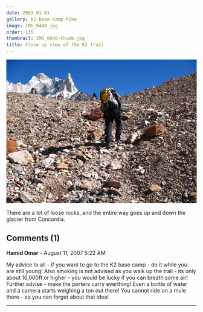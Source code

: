 ```yaml
---
date: 2003-01-01
gallery: k2-base-camp-hike
image: IMG_0448.jpg
order: 135
thumbnail: IMG_0448-thumb.jpg
title: Close up view of the K2 trail
---
```


![Close up view of the K2 trail](./IMG_0448.jpg)

There are a lot of loose rocks, and the entire way goes up and down the glacier from Concordia.

<div id="comments">

## Comments (1)

**Hamid Omar** - August 11, 2007  5:22 AM

My advice to all - if you want to go to the K2 base camp - do it while you are still young! Also smoking is not advised as you walk up the trail - its only about 16,000ft or higher - you would be lucky if you can breath some air! Further advise - make the porters carry everthing! Even a bottle of water and a camera starts weighing a ton out there! You cannot ride on a mule there - so you can forget about that idea!

---

</div>